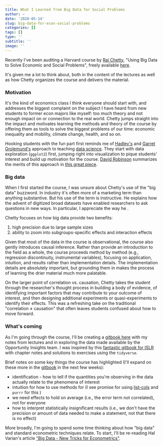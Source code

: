 ```yaml
---
title: What I Learned from Big Data for Social Problems
author: ~
date: '2020-05-14'
slug: big-data-for-econ-social-problems
categories: []  
tags: []
type: ''
subtitle: ''
image: ''
---
```

Recently  I've been auditing a Harvard course by [Raj Chetty](http://www.rajchetty.com/), "Using Big Data to Solve Economic and Social Problems", freely available [here](https://opportunityinsights.org/course/).

It's given me a lot to think about, both in the content of the lectures as well as how Chetty organizes the course and delivers the material.

### Motivation

It's the kind of economics class I think everyone should start with, and addresses the biggest complaint on the subject I have heard from new students to former econ majors like myself: too much theory and not enough impact on or connection to the real world. Chetty jumps straight into the impact and motivates learning the methods and theory of the course by offering them as tools to solve the biggest problems of our time: economic inequality and mobility, climate change, health, and so on. 

Hooking students with the fun part first reminds me of [Hadley's](http://hadley.nz/) and [Garret Grolemund's](https://rstudio.com/speakers/garrett-grolemund/) approach to teaching [data science](https://r4ds.had.co.nz/). They start with data exploration (`ggplot2`) first, jumping right into visualization to pique students' interest and build up motivation for the course. [David Robinson](http://varianceexplained.org/about/) summarizes the merits of this approach in [this great piece](http://varianceexplained.org/r/teach-tidyverse/).

### Big data
When I first started the course, I was unsure about Chetty's use of the "big data" buzzword. In industry it's often more of a marketing term than anything substantive. But his use of the term is instructive. He explains how the advent of digitized broad datasets have enabled researchers to ask questions in new ways. In particular, I appreciate the way he . 

Chetty focuses on how big data provide two benefits: 

1. high precision due to large sample sizes 
2. ability to zoom into subgroups-specific effects and interaction effects

Given that most of the data in the course is observational, the course also gently introduces causal inference. Rather than provide an introduction to the field as a whole, the course proceeds method by method (e.g., regression discontinuity, instrumental variables), focusing on application, intuition, and results rather than implementation details. The implementation details are absolutely important, but grounding them in makes the process of learning the drier material much more palatable. 

On the larger point of correlation vs. causation, Chetty takes the student through the researcher's thought process in building a body of evidence, of identifying important factors that may contribute to your outcome of interest, and then designing additional experiments or quasi-experiments to identify their effects. This was a refreshing take on the traditional "correlation ≠ causation" that often leaves students confused about how to move forward. 

### What's coming

As I'm going through the course, I'll be creating a [gitbook here](https://seamus-mckinsey.github.io/data_solve_econ_social_problems/) with my notes from lectures and in exploring the data made available by the Opportunity Insights team. I was inspired by this [fantastic gitbook for ISLR](https://beaulucas.github.io/tidy_islr/) with chapter notes and solutions to exercises using the `tidyverse`.

Brief notes on some key things the course has highlighted (I'll expand on these more in the [gitbook](https://seamus-mckinsey.github.io/data_solve_econ_social_problems/) in the next few weeks):
- identification - how to tell if the quantities you're observing in the data actually relate to the phenomena of interest
- intuition for how to use methods for (I see promise for using [list-cols](https://r4ds.had.co.nz/many-models.html) and `purrr` for this )
- we need effects to hold on average (i.e., the error term not correlated), not for everyone
- how to interpret statistically insignificant results (i.e., we don't have the precision or amount of data needed to make a statement, not that there is no effect)

More broadly, I'm going to spend some time thinking about how "big data" and standard econometric techniques relate. To start, I'll be re-reading Hal Varian's article ["Big Data - New Tricks for Econometrics"](https://pubs.aeaweb.org/doi/pdfplus/10.1257/jep.28.2.3).

